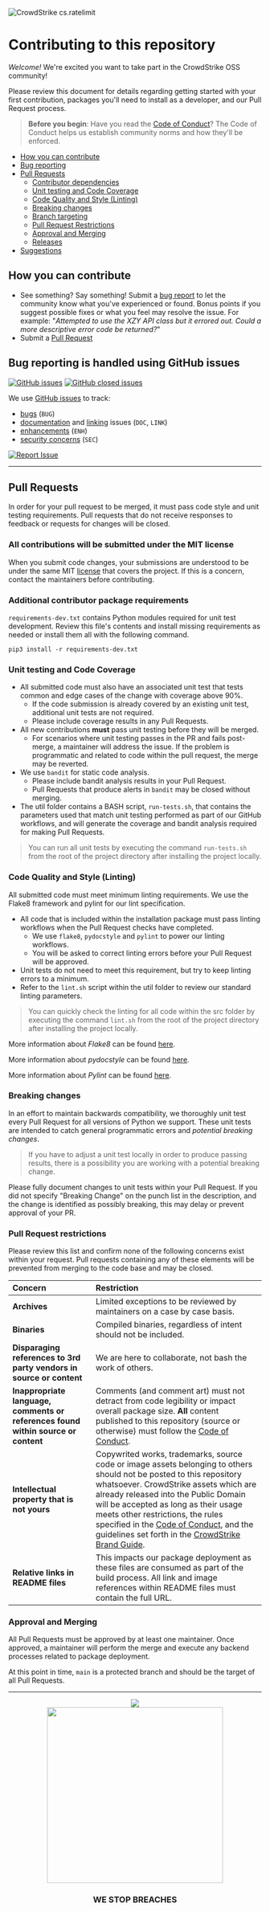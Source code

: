 ![CrowdStrike cs.ratelimit](https://raw.githubusercontent.com/CrowdStrike/cs.ratelimit/main/docs/img/cs-logo.png)

# Contributing to this repository <!-- omit in toc -->

_Welcome!_ We're excited you want to take part in the CrowdStrike OSS community!

Please review this document for details regarding getting started with your first contribution, packages you'll need to install as a developer, and our Pull Request process.

> **Before you begin**: Have you read the [Code of Conduct](https://github.com/CrowdStrike/cs.ratelimit/blob/main/CODE_OF_CONDUCT.md)?
> The Code of Conduct helps us establish community norms and how they'll be enforced.

- [How you can contribute](#how-you-can-contribute)
- [Bug reporting](#bug-reporting-is-handled-using-github-issues)
- [Pull Requests](#pull-requests)
    + [Contributor dependencies](#additional-contributor-package-requirements)
    + [Unit testing and Code Coverage](#unit-testing-and-code-coverage)
    + [Code Quality and Style (Linting)](#code-quality-and-style-linting)
    + [Breaking changes](#breaking-changes)
    + [Branch targeting](#branch-targeting)
    + [Pull Request Restrictions](#pull-request-restrictions)
    + [Approval and Merging](#approval-and-merging)
    + [Releases](#releases)
- [Suggestions](#suggestions)

## How you can contribute
- See something? Say something! Submit a [bug report](https://github.com/CrowdStrike/cs.ratelimit/issues) to let the community know what you've experienced or found. Bonus points if you suggest possible fixes or what you feel may resolve the issue. For example: "_Attempted to use the XZY API class but it errored out. Could a more descriptive error code be returned?_"
- Submit a [Pull Request](#pull-requests)

## Bug reporting is handled using GitHub issues
[![GitHub issues](https://img.shields.io/github/issues-raw/crowdstrike/cs.ratelimit?logo=github)](https://github.com/CrowdStrike/cs.ratelimit/issues?q=is%3Aopen+is%3Aissue)
[![GitHub closed issues](https://img.shields.io/github/issues-closed-raw/crowdstrike/cs.ratelimit?color=green&logo=github)](https://github.com/CrowdStrike/cs.ratelimit/issues?q=is%3Aissue+is%3Aclosed)

We use [GitHub issues](https://github.com/CrowdStrike/cs.ratelimit/issues) to track:

+ [bugs](https://github.com/CrowdStrike/cs.ratelimit/issues?q=is%3Aissue+label%3A%22bug+%3Abug%3A%22) (`BUG`)
+ [documentation](https://github.com/CrowdStrike/cs.ratelimit/issues?q=is%3Aissue+label%3A%22documentation+%3Abook%3A%22) and [linking](https://github.com/CrowdStrike/cs.ratelimit/issues?q=is%3Aissue+label%3A%22broken+link+%3Alink%3A%22) issues (`DOC`, `LINK`)
+ [enhancements](https://github.com/CrowdStrike/cs.ratelimit/issues?q=is%3Aissue+label%3A%22enhancement+%3Astar2%3A%22) (`ENH`)
+ [security concerns](https://github.com/CrowdStrike/cs.ratelimit/issues?q=is%3Aissue+label%3Asecurity) (`SEC`)

[![Report Issue](https://raw.githubusercontent.com/CrowdStrike/cs.ratelimit/main/docs/img/report-issue.png)](https://github.com/CrowdStrike/cs.ratelimit/issues/new/choose)


---

## Pull Requests
In order for your pull request to be merged, it must pass code style and unit testing requirements. Pull requests that do not receive responses to feedback or requests for changes will be closed.

### All contributions will be submitted under the MIT license
When you submit code changes, your submissions are understood to be under the same MIT [license](LICENSE) that covers the project.
If this is a concern, contact the maintainers before contributing.

### Additional contributor package requirements
`requirements-dev.txt` contains Python modules required for unit test development. Review this file's contents and install missing requirements as needed or install them all with the following command.

```shell
pip3 install -r requirements-dev.txt
```

### Unit testing and Code Coverage
+ All submitted code must also have an associated unit test that tests common and edge cases of the change with coverage above 90%.
    - If the code submission is already covered by an existing unit test, additional unit tests are not required.
    - Please include coverage results in any Pull Requests.
+ All new contributions __must__ pass unit testing before they will be merged.
    - For scenarios where unit testing passes in the PR and fails post-merge, a maintainer will address the issue. If the problem is programmatic and related to code within the pull request, the merge may be reverted.
+ We use `bandit` for static code analysis.
    - Please include bandit analysis results in your Pull Request.
    - Pull Requests that produce alerts in `bandit` may be closed without merging.
+ The util folder contains a BASH script, `run-tests.sh`, that contains the parameters used that match unit testing performed as part of our GitHub workflows, and will generate the coverage and bandit analysis required for making Pull Requests.

> You can run all unit tests by executing the command `run-tests.sh` from the root of the project directory after installing the project locally.

### Code Quality and Style (Linting)

All submitted code must meet minimum linting requirements. We use the Flake8 framework and pylint for our lint specification.
+ All code that is included within the installation package must pass linting workflows when the Pull Request checks have completed.
    - We use `flake8`, `pydocstyle` and `pylint` to power our linting workflows.
    - You will be asked to correct linting errors before your Pull Request will be approved.
+ Unit tests do not need to meet this requirement, but try to keep linting errors to a minimum.
+ Refer to the `lint.sh` script within the util folder to review our standard linting parameters.
> You can quickly check the linting for all code within the src folder by executing the command `lint.sh` from the root of the project directory after installing the project locally.

More information about _Flake8_ can be found [here](https://flake8.pycqa.org/en/latest/).

More information about _pydocstyle_ can be found [here](http://www.pydocstyle.org/en/stable/).

More information about _Pylint_ can be found [here](https://www.pylint.org/).

### Breaking changes
In an effort to maintain backwards compatibility, we thoroughly unit test every Pull Request for all versions of Python we support. These unit tests are intended to catch general programmatic errors and _potential breaking changes_.

> If you have to adjust a unit test locally in order to produce passing results, there is a possibility you are working with a potential breaking change.

Please fully document changes to unit tests within your Pull Request. If you did not specify "Breaking Change" on the punch list in the description, and the change is identified as possibly breaking, this may delay or prevent approval of your PR.

### Pull Request restrictions
Please review this list and confirm none of the following concerns exist within your request.
Pull requests containing any of these elements will be prevented from merging to the code base and may be closed.

| Concern | Restriction |
| :--- | :--- |
| **Archives** | Limited exceptions to be reviewed by maintainers on a case by case basis. |
| **Binaries** | Compiled binaries, regardless of intent should not be included. |
| **Disparaging references to 3rd party vendors in source or content** | We are here to collaborate, not bash the work of others. |
| **Inappropriate language, comments or references found within source or content** | Comments (and comment art) must not detract from code legibility or impact overall package size. **All** content published to this repository (source or otherwise) must follow the [Code of Conduct](https://github.com/CrowdStrike/cs.ratelimit/blob/main/CODE_OF_CONDUCT.md). |
| **Intellectual property that is not yours** | Copywrited works, trademarks, source code or image assets belonging to others should not be posted to this repository whatsoever. CrowdStrike assets which are already released into the Public Domain will be accepted as long as their usage meets other restrictions, the rules specified in the [Code of Conduct](https://github.com/CrowdStrike/cs.ratelimit/blob/main/CODE_OF_CONDUCT.md), and the guidelines set forth in the [CrowdStrike Brand Guide](https://crowdstrikebrand.com/brand-guide/). |
| **Relative links in README files** | This impacts our package deployment as these files are consumed as part of the build process. All link and image references within README files must contain the full URL. |

### Approval and Merging
All Pull Requests must be approved by at least one maintainer. Once approved, a maintainer will perform the merge and execute any backend processes related to package deployment.

At this point in time, `main` is a protected branch and should be the target of all Pull Requests.


---

<p align="center">
  <img src="https://raw.githubusercontent.com/CrowdStrike/cs.ratelimit/main/docs/img/cs-logo-footer.png"><br/>
  <img width="350px" src="https://raw.githubusercontent.com/CrowdStrike/cs.ratelimit/main/docs/img/turbine-panda.png">
</p>
<h3><p align="center">WE STOP BREACHES</p></h3>
